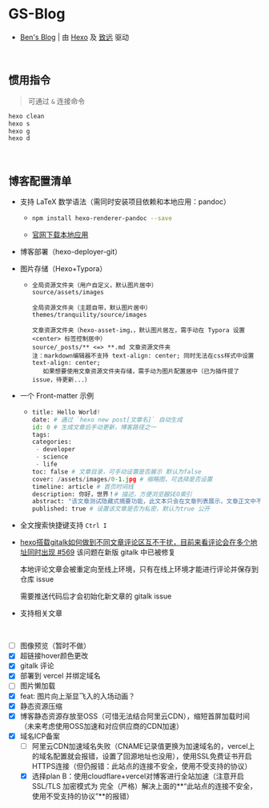 # GS-Blog
- [Ben's Blog](http://www.ben43.cn/) | 由 [Hexo](https://hexo.io/) 及 [致远](https://github.com/hooozen/hexo-theme-tranquility) 驱动

<br />

## 惯用指令

> 可通过 `&` 连接命令

```bash
hexo clean
hexo s
hexo g
hexo d
```

<br />

## 博客配置清单

- 支持 LaTeX 数学语法（需同时安装项目依赖和本地应用：pandoc）

  - ```bash
    npm install hexo-renderer-pandoc --save
    ```

  - [官网下载本地应用](https://pandoc.org/installing.html)

- 博客部署（hexo-deployer-git）

- 图片存储（Hexo+Typora）

  - ```
    全局资源文件夹（用户自定义，默认图片居中）
    source/assets/images
    
    全局资源文件夹（主题自带，默认图片居中）
    themes/tranquility/source/images
    
    文章资源文件夹（hexo-asset-img，，默认图片居左，需手动在 Typora 设置 <center> 标签控制居中）
    source/_posts/** <=> **.md 文章资源文件夹
    注：markdown编辑器不支持 text-align: center; 同时无法在css样式中设置 text-align: center;
       如果想要使用文章资源文件夹存储，需手动为图片配置居中（已为插件提了issue，待更新...）
    ```

- 一个 Front-matter 示例

  - ```python
    title: Hello World!
    date: # 通过 `hexo new post[文章名]` 自动生成
    id: 0 # 生成文章后手动更新，博客路径之一
    tags:
    categories: 
     - developer
     - science
     - life
    toc: false # 文章目录，可手动设置是否展示 默认为false
    cover: /assets/images/0-1.jpg # 缩略图，可选择是否设置
    timeline: article # 首页时间线
    description: 你好，世界！# 描述，方便浏览器SEO索引
    abstract: "该文章测试隐藏式摘要功能，此文本只会在文章列表展示，文章正文中不再出现。" # 优先级比 <!-- more --> 高
    published: true # 设置该文章是否为私密，默认为true 公开
    ```

- 全文搜索快捷键支持 `Ctrl I`

- [hexo搭载gitalk如何做到不同文章评论区互不干扰，目前来看评论会在多个地址同时出现 #569](https://github.com/gitalk/gitalk/issues/569) 该问题在新版 gitalk 中已被修复

  本地评论文章会被重定向至线上环境，只有在线上环境才能进行评论并保存到仓库 issue

  需要推送代码后才会初始化新文章的 gitalk issue

- 支持相关文章

<br />

- [ ] 图像预览（暂时不做）
- [x] 超链接hover颜色更改
- [x] gitalk 评论
- [x] 部署到 vercel 并绑定域名
- [ ] 图片懒加载
- [x] feat: 图片向上渐显飞入的入场动画？
- [x] 静态资源压缩
- [x] 博客静态资源存放至OSS（可惜无法结合阿里云CDN），缩短首屏加载时间（未来考虑使用OSS加速和对应供应商的CDN加速）
- [x] 域名ICP备案
  - [ ] 阿里云CDN加速域名失败（CNAME记录值更换为加速域名的，vercel上的域名配置就会报错，设置了回源地址也没用），使用SSL免费证书开启HTTPS连接（但仍报错：此站点的连接不安全，使用不受支持的协议）
  - [x] 选择plan B：使用cloudflare+vercel对博客进行全站加速（注意开启SSL/TLS 加密模式为 完全（严格）解决上面的**“此站点的连接不安全，使用不受支持的协议”**的报错）
